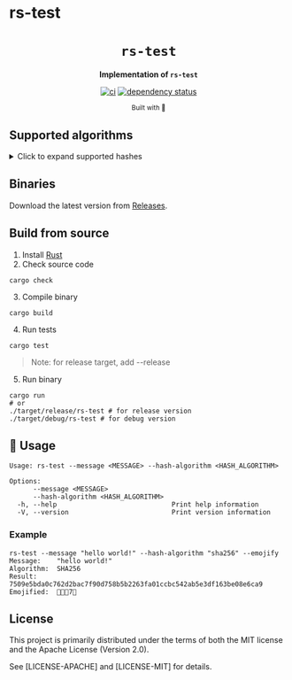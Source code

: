 # rs-test

<div align="center">

  <h1><code>rs-test</code></h1>

  <strong>Implementation of `rs-test`</strong>

  [![ci](https://github.com/jiep/rs-test/actions/workflows/ci.yml/badge.svg)](https://github.com/jiep/rs-test/actions/workflows/ci.yml)
  [![dependency status](https://deps.rs/repo/github/jiep/rs-test/status.svg)](https://deps.rs/repo/github/jiep/rs-test)

  <sub>Built with 🦀</sub>
</div>


## Supported algorithms

<details>
  <summary>Click to expand supported hashes </summary>
  
    * SHA256
    * SHA512
    
</details>

## Binaries

Download the latest version from [Releases](https://github.com/jiep/rs-test/releases).

## Build from source

1. Install [Rust](https://www.rust-lang.org/tools/install)
2. Check source code

```
cargo check
``` 

3. Compile binary

```
cargo build
``` 

4. Run tests

```
cargo test
```

> Note: for release target, add --release

5. Run binary

```
cargo run
# or
./target/release/rs-test # for release version
./target/debug/rs-test # for debug version
```

## 🚴 Usage

```
Usage: rs-test --message <MESSAGE> --hash-algorithm <HASH_ALGORITHM>

Options:
      --message <MESSAGE>                
      --hash-algorithm <HASH_ALGORITHM>  
  -h, --help                             Print help information
  -V, --version                          Print version information
```

### Example

```
rs-test --message "hello world!" --hash-algorithm "sha256" --emojify
Message:    "hello world!"
Algorithm:  SHA256
Result:     7509e5bda0c762d2bac7f90d758b5b2263fa01ccbc542ab5e3df163be08e6ca9
Emojified:  👗🔟🐍7⃣
```

## License
This project is primarily distributed under the terms of both the MIT license and the Apache License (Version 2.0).

See [LICENSE-APACHE] and [LICENSE-MIT] for details.